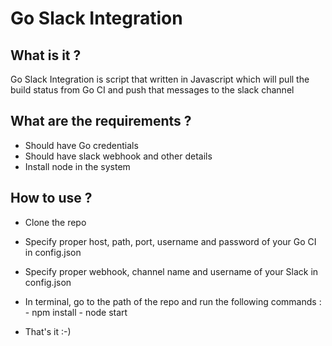 Go Slack Integration
=======


## What is it ? ##

Go Slack Integration is script that written in Javascript which will pull the build status from Go CI and push that messages to the slack channel

## What are the requirements ? ##
	

 - Should have Go credentials 
 - Should have slack webhook and other details
 - Install node in the system




## How to use ? ##

 - Clone the repo
 - Specify proper host, path, port, username and password of your Go CI in config.json
 - Specify proper webhook, channel name and username of your Slack in config.json
 - In terminal, go to the path of the repo and run the following commands :         
               - npm install
               - node start
       
 - That's it :-) 

 


